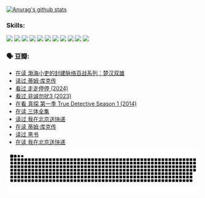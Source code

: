
[![Anurag's github stats](https://github-readme-stats.vercel.app/api?username=w940853815)](https://github.com/anuraghazra/github-readme-stats)

### Skills:

<code><img height="32" src="https://cdn.jsdelivr.net/npm/simple-icons@v5/icons/python.svg"></code>
<code><img height="32" src="https://cdn.jsdelivr.net/npm/simple-icons@v5/icons/javascript.svg"></code>
<code><img height="32" src="https://cdn.jsdelivr.net/npm/simple-icons@v5/icons/django.svg"></code>
<code><img height="32" src="https://cdn.jsdelivr.net/npm/simple-icons@v5/icons/flask.svg"></code>
<code><img height="32" src="https://cdn.jsdelivr.net/npm/simple-icons@v5/icons/vuetify.svg"></code>
<code><img height="32" src="https://cdn.jsdelivr.net/npm/simple-icons@v5/icons/git.svg"></code>
<code><img height="32" src="https://cdn.jsdelivr.net/npm/simple-icons@v5/icons/docker.svg"></code>
<code><img height="32" src="https://cdn.jsdelivr.net/npm/simple-icons@v5/icons/postgresql.svg"></code>
<code><img height="32" src="https://cdn.jsdelivr.net/npm/simple-icons@v5/icons/elasticsearch.svg"></code>
<code><img height="32" src="https://cdn.jsdelivr.net/npm/simple-icons@v5/icons/macos.svg"></code>
<code><img height="32" src="https://cdn.jsdelivr.net/npm/simple-icons@v5/icons/linux.svg"></code>

### 🗣 豆瓣:

<!-- DOUBAN-ACTIVITIES:START -->
- [在读 渤海小吏的封建脉络百战系列：楚汉双雄](https://www.douban.com/people/136069238/status/4700950146/?_i=25417558)
- [读过 蒂姆·库克传](https://www.douban.com/people/136069238/status/4700949869/?_i=25417558)
- [看过 走走停停‎ (2024)](https://www.douban.com/people/136069238/status/4684430230/?_i=25417558)
- [看过 非诚勿扰3‎ (2023)](https://www.douban.com/people/136069238/status/4676324100/?_i=25417558)
- [在看 真探 第一季 True Detective Season 1‎ (2014)](https://www.douban.com/people/136069238/status/4673382852/?_i=25417558)
- [在读 三体全集](https://www.douban.com/people/136069238/status/4672842521/?_i=25417558)
- [读过 我在北京送快递](https://www.douban.com/people/136069238/status/4672842036/?_i=25417558)
- [在读 蒂姆·库克传](https://www.douban.com/people/136069238/status/4663517053/?_i=25417558)
- [读过 黑书](https://www.douban.com/people/136069238/status/4663516022/?_i=25417558)
- [在读 我在北京送快递](https://www.douban.com/people/136069238/status/4658098365/?_i=25417558)
<!-- DOUBAN-ACTIVITIES:END -->


![Snake animation](https://raw.githubusercontent.com/w940853815/w940853815/output/github-contribution-grid-snake.svg)

<!--
**w940853815/w940853815** is a ✨ _special_ ✨ repository because its `README.md` (this file) appears on your GitHub profile.

Here are some ideas to get you started:

- 🔭 I’m currently working on ...
- 🌱 I’m currently learning ...
- 👯 I’m looking to collaborate on ...
- 🤔 I’m looking for help with ...
- 💬 Ask me about ...
- 📫 How to reach me: ...
- 😄 Pronouns: ...
- ⚡ Fun fact: ...
-->
